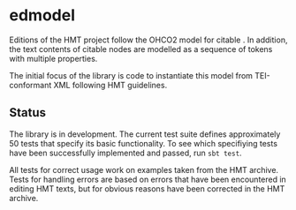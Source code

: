 # edmodel

Editions of the HMT project follow the OHCO2 model for citable .  In addition, the text contents of citable nodes are modelled as a sequence of tokens with multiple properties.

The initial focus of the library is code to instantiate this model from TEI-conformant XML following HMT guidelines.

## Status

 The library is in development. The current test suite defines approximately 50 tests that specify its basic functionality.  To see which specifiying tests have been successfully implemented and passed, run `sbt test`.

 All tests for correct usage work on examples taken from the HMT archive.  Tests for handling errors are based on errors that have been encountered in editing HMT texts, but for obvious reasons have been corrected in the HMT archive.
